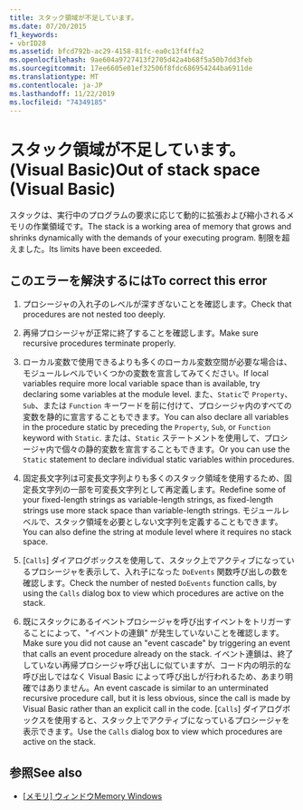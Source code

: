 ```yaml
---
title: スタック領域が不足しています。
ms.date: 07/20/2015
f1_keywords:
- vbrID28
ms.assetid: bfcd792b-ac29-4158-81fc-ea0c13f4ffa2
ms.openlocfilehash: 9ae604a9727413f2705d42a4b68f5a50b7dd3feb
ms.sourcegitcommit: 17ee6605e01ef32506f8fdc686954244ba6911de
ms.translationtype: MT
ms.contentlocale: ja-JP
ms.lasthandoff: 11/22/2019
ms.locfileid: "74349185"
---
```

# <a name="out-of-stack-space-visual-basic"></a><span data-ttu-id="f775d-102">スタック領域が不足しています。(Visual Basic)</span><span class="sxs-lookup"><span data-stu-id="f775d-102">Out of stack space (Visual Basic)</span></span>
<span data-ttu-id="f775d-103">スタックは、実行中のプログラムの要求に応じて動的に拡張および縮小されるメモリの作業領域です。</span><span class="sxs-lookup"><span data-stu-id="f775d-103">The stack is a working area of memory that grows and shrinks dynamically with the demands of your executing program.</span></span> <span data-ttu-id="f775d-104">制限を超えました。</span><span class="sxs-lookup"><span data-stu-id="f775d-104">Its limits have been exceeded.</span></span>  
  
## <a name="to-correct-this-error"></a><span data-ttu-id="f775d-105">このエラーを解決するには</span><span class="sxs-lookup"><span data-stu-id="f775d-105">To correct this error</span></span>  
  
1. <span data-ttu-id="f775d-106">プロシージャの入れ子のレベルが深すぎないことを確認します。</span><span class="sxs-lookup"><span data-stu-id="f775d-106">Check that procedures are not nested too deeply.</span></span>  
  
2. <span data-ttu-id="f775d-107">再帰プロシージャが正常に終了することを確認します。</span><span class="sxs-lookup"><span data-stu-id="f775d-107">Make sure recursive procedures terminate properly.</span></span>  
  
3. <span data-ttu-id="f775d-108">ローカル変数で使用できるよりも多くのローカル変数空間が必要な場合は、モジュールレベルでいくつかの変数を宣言してみてください。</span><span class="sxs-lookup"><span data-stu-id="f775d-108">If local variables require more local variable space than is available, try declaring some variables at the module level.</span></span> <span data-ttu-id="f775d-109">また、`Static`で `Property`、`Sub`、または `Function` キーワードを前に付けて、プロシージャ内のすべての変数を静的に宣言することもできます。</span><span class="sxs-lookup"><span data-stu-id="f775d-109">You can also declare all variables in the procedure static by preceding the `Property`, `Sub`, or `Function` keyword with `Static`.</span></span> <span data-ttu-id="f775d-110">または、`Static` ステートメントを使用して、プロシージャ内で個々の静的変数を宣言することもできます。</span><span class="sxs-lookup"><span data-stu-id="f775d-110">Or you can use the `Static` statement to declare individual static variables within procedures.</span></span>  
  
4. <span data-ttu-id="f775d-111">固定長文字列は可変長文字列よりも多くのスタック領域を使用するため、固定長文字列の一部を可変長文字列として再定義します。</span><span class="sxs-lookup"><span data-stu-id="f775d-111">Redefine some of your fixed-length strings as variable-length strings, as fixed-length strings use more stack space than variable-length strings.</span></span> <span data-ttu-id="f775d-112">モジュールレベルで、スタック領域を必要としない文字列を定義することもできます。</span><span class="sxs-lookup"><span data-stu-id="f775d-112">You can also define the string at module level where it requires no stack space.</span></span>  
  
5. <span data-ttu-id="f775d-113">[`Calls`] ダイアログボックスを使用して、スタック上でアクティブになっているプロシージャを表示して、入れ子になった `DoEvents` 関数呼び出しの数を確認します。</span><span class="sxs-lookup"><span data-stu-id="f775d-113">Check the number of nested `DoEvents` function calls, by using the `Calls` dialog box to view which procedures are active on the stack.</span></span>  
  
6. <span data-ttu-id="f775d-114">既にスタックにあるイベントプロシージャを呼び出すイベントをトリガーすることによって、"イベントの連鎖" が発生していないことを確認します。</span><span class="sxs-lookup"><span data-stu-id="f775d-114">Make sure you did not cause an "event cascade" by triggering an event that calls an event procedure already on the stack.</span></span> <span data-ttu-id="f775d-115">イベント連鎖は、終了していない再帰プロシージャ呼び出しに似ていますが、コード内の明示的な呼び出しではなく Visual Basic によって呼び出しが行われるため、あまり明確ではありません。</span><span class="sxs-lookup"><span data-stu-id="f775d-115">An event cascade is similar to an unterminated recursive procedure call, but it is less obvious, since the call is made by Visual Basic rather than an explicit call in the code.</span></span> <span data-ttu-id="f775d-116">[`Calls`] ダイアログボックスを使用すると、スタック上でアクティブになっているプロシージャを表示できます。</span><span class="sxs-lookup"><span data-stu-id="f775d-116">Use the `Calls` dialog box to view which procedures are active on the stack.</span></span>  
  
## <a name="see-also"></a><span data-ttu-id="f775d-117">参照</span><span class="sxs-lookup"><span data-stu-id="f775d-117">See also</span></span>

- <span data-ttu-id="f775d-118">[[メモリ] ウィンドウ](/visualstudio/debugger/memory-windows)</span><span class="sxs-lookup"><span data-stu-id="f775d-118">[Memory Windows](/visualstudio/debugger/memory-windows)</span></span>
